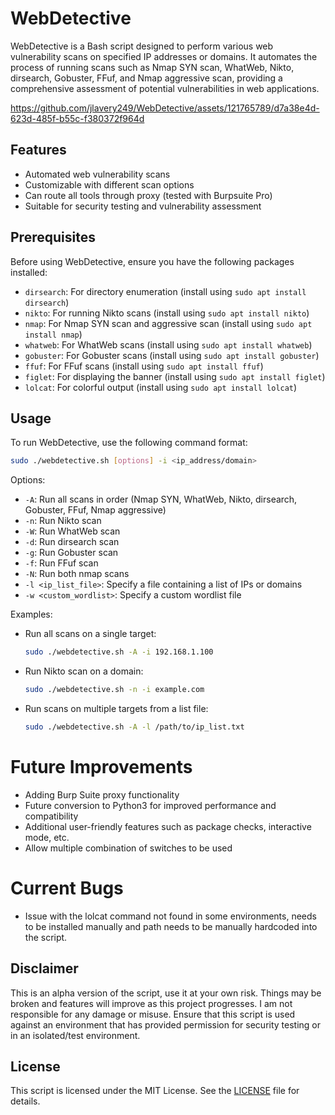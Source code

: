 # WebDetective

WebDetective is a Bash script designed to perform various web vulnerability scans on specified IP addresses or domains. It automates the process of running scans such as Nmap SYN scan, WhatWeb, Nikto, dirsearch, Gobuster, FFuf, and Nmap aggressive scan, providing a comprehensive assessment of potential vulnerabilities in web applications.

https://github.com/jlavery249/WebDetective/assets/121765789/d7a38e4d-623d-485f-b55c-f380372f964d

## Features

- Automated web vulnerability scans
- Customizable with different scan options
- Can route all tools through proxy (tested with Burpsuite Pro)
- Suitable for security testing and vulnerability assessment

## Prerequisites

Before using WebDetective, ensure you have the following packages installed:

- `dirsearch`: For directory enumeration (install using `sudo apt install dirsearch`)
- `nikto`: For running Nikto scans (install using `sudo apt install nikto`)
- `nmap`: For Nmap SYN scan and aggressive scan (install using `sudo apt install nmap`)
- `whatweb`: For WhatWeb scans (install using `sudo apt install whatweb`)
- `gobuster`: For Gobuster scans (install using `sudo apt install gobuster`)
- `ffuf`: For FFuf scans (install using `sudo apt install ffuf`)
- `figlet`: For displaying the banner (install using `sudo apt install figlet`)
- `lolcat`: For colorful output (install using `sudo apt install lolcat`)

## Usage

To run WebDetective, use the following command format:

```bash
sudo ./webdetective.sh [options] -i <ip_address/domain>
```

Options:
- `-A`: Run all scans in order (Nmap SYN, WhatWeb, Nikto, dirsearch, Gobuster, FFuf, Nmap aggressive)
- `-n`: Run Nikto scan
- `-W`: Run WhatWeb scan
- `-d`: Run dirsearch scan
- `-g`: Run Gobuster scan
- `-f`: Run FFuf scan
- `-N`: Run both nmap scans
- `-l <ip_list_file>`: Specify a file containing a list of IPs or domains
- `-w <custom_wordlist>`: Specify a custom wordlist file

Examples:
- Run all scans on a single target:
  ```bash
  sudo ./webdetective.sh -A -i 192.168.1.100
  ```
- Run Nikto scan on a domain:
  ```bash
  sudo ./webdetective.sh -n -i example.com
  ```
- Run scans on multiple targets from a list file:
  ```bash
  sudo ./webdetective.sh -A -l /path/to/ip_list.txt
  ```
# Future Improvements
- Adding Burp Suite proxy functionality
- Future conversion to Python3 for improved performance and compatibility
- Additional user-friendly features such as package checks, interactive mode, etc.
- Allow multiple combination of switches to be used

# Current Bugs 
- Issue with the lolcat command not found in some environments, needs to be installed manually and path needs to be manually hardcoded into the script.


## Disclaimer

This is an alpha version of the script, use it at your own risk. Things may be broken and features will improve as this project progresses. I am not responsible for any damage or misuse. Ensure that this script is used against an environment that has provided permission for security testing or in an isolated/test environment.

## License

This script is licensed under the MIT License. See the [LICENSE](LICENSE) file for details.
